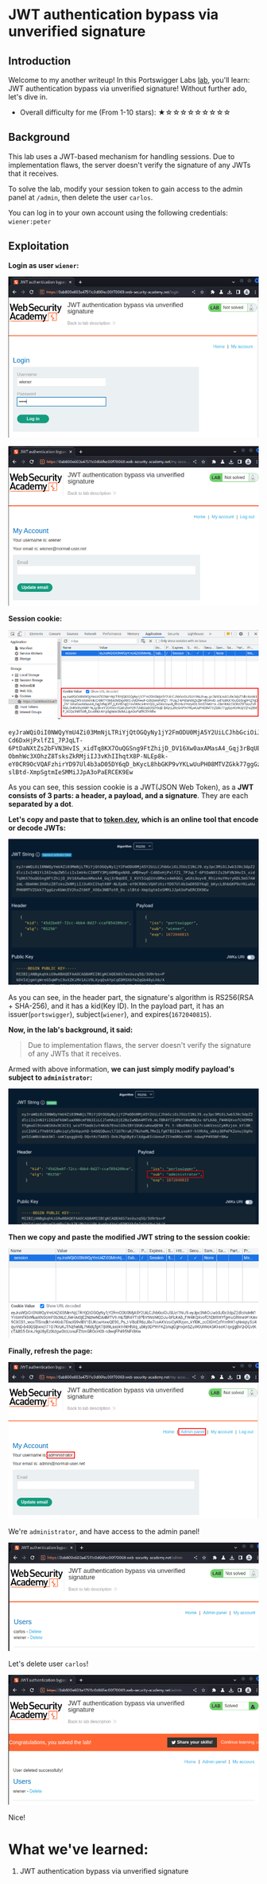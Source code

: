 # JWT authentication bypass via unverified signature

## Introduction

Welcome to my another writeup! In this Portswigger Labs [lab](https://portswigger.net/web-security/jwt/lab-jwt-authentication-bypass-via-unverified-signature), you'll learn: JWT authentication bypass via unverified signature! Without further ado, let's dive in.

- Overall difficulty for me (From 1-10 stars): ★☆☆☆☆☆☆☆☆☆

## Background

This lab uses a JWT-based mechanism for handling sessions. Due to implementation flaws, the server doesn't verify the signature of any JWTs that it receives.

To solve the lab, modify your session token to gain access to the admin panel at `/admin`, then delete the user `carlos`.

You can log in to your own account using the following credentials: `wiener:peter`

## Exploitation

**Login as user `wiener`:**

![](https://github.com/siunam321/CTF-Writeups/blob/main/Portswigger-Labs/JWT/JWT-1/images/Pasted%20image%2020221226014653.png)

![](https://github.com/siunam321/CTF-Writeups/blob/main/Portswigger-Labs/JWT/JWT-1/images/Pasted%20image%2020221226014702.png)

**Session cookie:**

![](https://github.com/siunam321/CTF-Writeups/blob/main/Portswigger-Labs/JWT/JWT-1/images/Pasted%20image%2020221226014727.png)

```jwt
eyJraWQiOiI0NWQyYmU4Zi03MmNjLTRiYjQtOGQyNy1jY2FmODU0MjA5Y2UiLCJhbGciOiJSUzI1NiJ9.eyJpc3MiOiJwb3J0c3dpZ2dlciIsInN1YiI6IndpZW5lciIsImV4cCI6MTY3MjA0MDgxNX0.oMDhwyF-Cd6DxHjPxlfZ1_7PJqLT-6PtDaNXtZs2bFVN3HvIS_xidTq8KX7OuQGSng9FtZhijD_DV16Xw0axAMasA4_Gqj3rBqUEE_I_KVt51qQ1VvDMxcx4mhQGi_wGXs3oyv8_Rhiz4uYHvryKDL5mS7AWzmL-ObmhWc3XOhzZ8TsksZkRMjiIJ3vKhIIhqtX8P-NLEp8k-eY0CR9OcVQAFzhirYD97Ul4b3aD05DY6qD_bKycL8hbGKP9vYKLwUuPH08MTVZGkk77ggGzvKbWcEV2hxZt6KF_XOQx3NBTotR_Ds-slBtd-XmpSgtmIeSMMiJJpA3oPaERCEK9Ew
```

As you can see, this session cookie is a JWT(JSON Web Token), as a **JWT consists of 3 parts: a header, a payload, and a signature**. They are each **separated by a dot**.

**Let's copy and paste that to [token.dev](https://token.dev/), which is an online tool that encode or decode JWTs:**

![](https://github.com/siunam321/CTF-Writeups/blob/main/Portswigger-Labs/JWT/JWT-1/images/Pasted%20image%2020221226015041.png)

As you can see, in the header part, the signature's algorithm is RS256(RSA + SHA-256), and it has a kid(Key ID). In the payload part, it has an issuer(`portswigger`), subject(`wiener`), and expires(`1672040815`).

**Now, in the lab's background, it said:**

> Due to implementation flaws, the server doesn't verify the signature of any JWTs that it receives.

Armed with above information, **we can just simply modify payload's subject to `administrator`:**

![](https://github.com/siunam321/CTF-Writeups/blob/main/Portswigger-Labs/JWT/JWT-1/images/Pasted%20image%2020221226015650.png)

**Then we copy and paste the modified JWT string to the session cookie:**

![](https://github.com/siunam321/CTF-Writeups/blob/main/Portswigger-Labs/JWT/JWT-1/images/Pasted%20image%2020221226015745.png)

**Finally, refresh the page:**

![](https://github.com/siunam321/CTF-Writeups/blob/main/Portswigger-Labs/JWT/JWT-1/images/Pasted%20image%2020221226015801.png)

We're `administrator`, and have access to the admin panel!

![](https://github.com/siunam321/CTF-Writeups/blob/main/Portswigger-Labs/JWT/JWT-1/images/Pasted%20image%2020221226015830.png)

Let's delete user `carlos`!

![](https://github.com/siunam321/CTF-Writeups/blob/main/Portswigger-Labs/JWT/JWT-1/images/Pasted%20image%2020221226015844.png)

Nice!

# What we've learned:

1. JWT authentication bypass via unverified signature